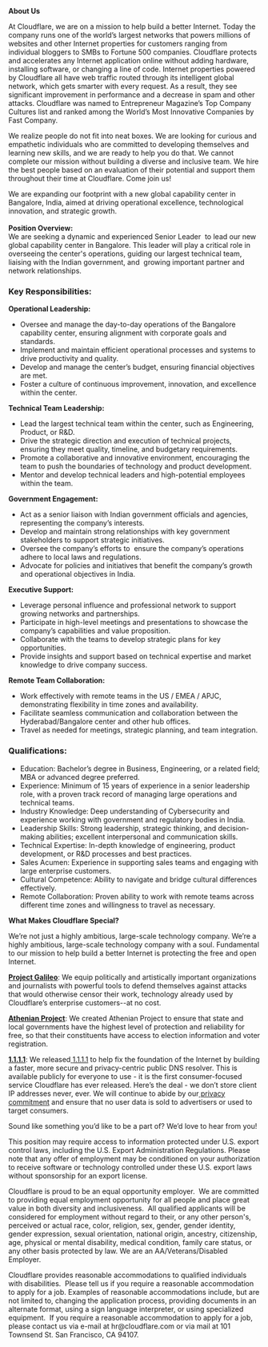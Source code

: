 <div class="content-intro">
	<div><strong>About Us</strong></div>
	<div>
		<p>At Cloudflare, we are on a mission to help build a better Internet. Today the company runs one of the world’s largest networks that powers millions of websites and other Internet properties for customers ranging from individual bloggers to SMBs to Fortune 500 companies. Cloudflare protects and accelerates any Internet application online without adding hardware, installing software, or changing a line of code. Internet properties powered by Cloudflare all have web traffic routed through its intelligent global network, which gets smarter with every request. As a result, they see significant improvement in performance and a decrease in spam and other attacks. Cloudflare was named to Entrepreneur Magazine’s Top Company Cultures list and ranked among the World’s Most Innovative Companies by Fast Company.&nbsp;</p>
		<p><span style="font-weight: 400;">We realize people do not fit into neat boxes. We are looking for curious and empathetic individuals who are committed to developing themselves and learning new skills, and we are ready to help you do that. We cannot complete our mission without building a diverse and inclusive team. We hire the best people based on an evaluation of their potential and support them throughout their time at Cloudflare. Come join us!&nbsp;</span></p>
	</div>
</div>
<p>We are expanding our footprint with a new global capability center in Bangalore, India, aimed at driving operational excellence, technological innovation, and strategic growth.<br><strong><br>Position Overview:</strong> <br>We are seeking a dynamic and experienced Senior Leader&nbsp; to lead our new global capability center in Bangalore. This leader will play a critical role in overseeing the center's operations, guiding our largest technical team, liaising with the Indian government, and&nbsp; growing important partner and network relationships.</p>
<h3><strong>Key Responsibilities:</strong></h3>
<p><strong>Operational Leadership:</strong></p>
<ul>
	<li>Oversee and manage the day-to-day operations of the Bangalore capability center, ensuring alignment with corporate goals and standards.</li>
	<li>Implement and maintain efficient operational processes and systems to drive productivity and quality.</li>
	<li>Develop and manage the center’s budget, ensuring financial objectives are met.</li>
	<li>Foster a culture of continuous improvement, innovation, and excellence within the center.</li>
</ul>
<p><strong>Technical Team Leadership:</strong></p>
<ul>
	<li>Lead the largest technical team within the center, such as Engineering, Product, or R&amp;D.</li>
	<li>Drive the strategic direction and execution of technical projects, ensuring they meet quality, timeline, and budgetary requirements.</li>
	<li>Promote a collaborative and innovative environment, encouraging the team to push the boundaries of technology and product development.</li>
	<li>Mentor and develop technical leaders and high-potential employees within the team.</li>
</ul>
<p><strong>Government Engagement:</strong></p>
<ul>
	<li>Act as a senior liaison with Indian government officials and agencies, representing the company’s interests.</li>
	<li>Develop and maintain strong relationships with key government stakeholders to support strategic initiatives.</li>
	<li>Oversee the company’s efforts to&nbsp; ensure the company’s operations adhere to local laws and regulations.</li>
	<li>Advocate for policies and initiatives that benefit the company’s growth and operational objectives in India.</li>
</ul>
<p><strong>Executive Support:</strong></p>
<ul>
	<li>Leverage personal influence and professional network to support&nbsp; growing networks and partnerships.</li>
	<li>Participate in high-level meetings and presentations to showcase the company’s capabilities and value proposition.</li>
	<li>Collaborate with the teams to develop strategic plans for key opportunities.</li>
	<li>Provide insights and support based on technical expertise and market knowledge to drive company success.</li>
</ul>
<p><strong>Remote Team Collaboration:</strong></p>
<ul>
	<li>Work effectively with remote teams in the US / EMEA / APJC, demonstrating flexibility in time zones and availability.</li>
	<li>Facilitate seamless communication and collaboration between the Hyderabad/Bangalore center and other hub offices.</li>
	<li>Travel as needed for meetings, strategic planning, and team integration.</li>
</ul>
<h3><strong>Qualifications:</strong></h3>
<ul>
	<li>Education: Bachelor’s degree in Business, Engineering, or a related field; MBA or advanced degree preferred.</li>
	<li>Experience: Minimum of 15 years of experience in a senior leadership role, with a proven track record of managing large operations and technical teams.</li>
	<li>Industry Knowledge: Deep understanding of Cybersecurity and experience working with government and regulatory bodies in India.</li>
	<li>Leadership Skills: Strong leadership, strategic thinking, and decision-making abilities; excellent interpersonal and communication skills.</li>
	<li>Technical Expertise: In-depth knowledge of engineering, product development, or R&amp;D processes and best practices.</li>
	<li>Sales Acumen: Experience in supporting sales teams and engaging with large enterprise customers.</li>
	<li>Cultural Competence: Ability to navigate and bridge cultural differences effectively.</li>
	<li>Remote Collaboration: Proven ability to work with remote teams across different time zones and willingness to travel as necessary.</li>
</ul>
<div class="content-conclusion">
	<p><strong>What Makes Cloudflare Special?</strong></p>
	<p><span style="font-weight: 400;">We’re not just a highly ambitious, large-scale technology company. We’re a highly ambitious, large-scale technology company with a soul. Fundamental to our mission to help build a better Internet is protecting the free and open Internet.</span></p>
	<p><a href="https://blog.cloudflare.com/protecting-free-expression-online/"><strong>Project Galileo</strong></a><span style="font-weight: 400;">: We equip politically and artistically important organizations and journalists with powerful tools to defend themselves against attacks that would otherwise censor their work, technology already used by Cloudflare’s enterprise customers--at no cost.</span></p>
	<p><strong><a href="https://www.cloudflare.com/athenian/">Athenian Project</a></strong><span style="font-weight: 400;">: We created Athenian Project to ensure that state and local governments have the highest level of protection and reliability for free, so that their constituents have access to election information and voter registration.</span></p>
	<p><a href="https://1.1.1.1/"><strong>1.1.1.1</strong></a><span style="font-weight: 400;">: We released</span><a href="https://1.1.1.1/"> <span style="font-weight: 400;">1.1.1.1</span></a><span style="font-weight: 400;"> to help fix the foundation of the Internet by building a faster, more secure and privacy-centric public DNS resolver. This is available publicly for everyone to use - it is the first consumer-focused service Cloudflare has ever released. Here’s the deal - we don’t store client IP addresses never, ever. We will continue to abide by our</span><a href="https://developers.cloudflare.com/1.1.1.1/privacy/public-dns-resolver"> privacy commitment</a><span style="font-weight: 400;"> and ensure that no user data is sold to advertisers or used to target consumers.</span></p>
	<p><span style="font-weight: 400;">Sound like something you’d like to be a part of? We’d love to hear from you!</span></p>
	<p><span style="font-weight: 400;">This position may require access to information protected under U.S. export control laws, including the U.S. Export Administration Regulations. Please note that any offer of employment may be conditioned on your authorization to receive software or technology controlled under these U.S. export laws without sponsorship for an export license.</span></p>
	<p><span style="font-weight: 400;">Cloudflare is proud to be an equal opportunity employer. &nbsp;We are committed to providing equal employment opportunity for all people and place great value in both diversity and inclusiveness. &nbsp;All qualified applicants will be considered for employment without regard to their, or any other person's, perceived or actual</span> <span style="font-weight: 400;">race, color, religion, sex, gender, gender identity, gender expression, sexual orientation, national origin, ancestry, citizenship, age, physical or mental disability, medical condition, family care status, or any other basis protected by law. </span><span style="font-weight: 400;">We are an AA/Veterans/Disabled Employer.</span></p>
	<p><span style="font-weight: 400;">Cloudflare provides reasonable accommodations to qualified individuals with disabilities. &nbsp;Please tell us if you require a reasonable accommodation to apply for a job. Examples of reasonable accommodations include, but are not limited to, changing the application process, providing documents in an alternate format, using a sign language interpreter, or using specialized equipment. &nbsp;If you require a reasonable accommodation to apply for a job, please contact us via e-mail at </span><span style="font-weight: 400;">hr@cloudflare.com</span><span style="font-weight: 400;"> or via mail at 101 Townsend St. San Francisco, CA 94107.</span></p>
</div>